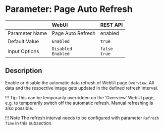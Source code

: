 # Parameter: Page Auto Refresh

|                   | WebUI               | REST API
|:---               |:---                 |:----
| Parameter Name    | Page Auto Refresh   | enabled
| Default Value     | `Enabled`           | `true`
| Input Options     | `Disabled`<br>`Enabled` | `false`<br>`true` 


## Description

Enable or disable the automatic data refresh of WebUI page `Overview`. All data and the respective image gets
updated in the defined refresh interval.


!!! Tip
    This can be temporarily overridden on the 'Overview' WebUI page, e.g. to temporarily switch off the automatic 
    refresh. Manual refreshing is also possible.


!!! Note
    The refresh interval needs to be configured with parameter `Refresh Time` in this subsection.
